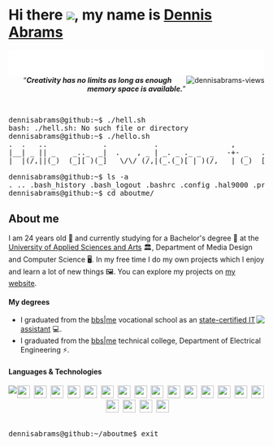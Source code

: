 # Hi there <img src="https://media.giphy.com/media/hvRJCLFzcasrR4ia7z/giphy.gif" width="28px"/>, my name is [Dennis Abrams][profile]
<img 
  align="left"
  src="https://github.com/dennisabrams/dennisabrams/blob/main/images/typing.svg"
  alt="Software Development"
/>
<img
  align="right"
  src="https://komarev.com/ghpvc/?username=dennisabrams&color=58A6FF&style=for-the-badge"
  alt="dennisabrams-views"
/>
<br/><br/>
<p align="center"><q><i><b>Creativity has no limits as long as enough memory space is available.</b></i></q></p>
<br/>
<pre>
dennisabrams@github:~$ ./hell.sh
bash: ./hell.sh: No such file or directory
dennisabrams@github:~$ ./hello.sh
.  .   ..             .           .                 ,                .__   , .  .   .             ._ .    | 
|__| _ || _    _.._  _|  .    , _ | _. _ ._ _  _   -+- _   ._ _   .  [ __*-+-|__|. .|_   ._ ._. _ |,*| _  | 
|  |(/,||(_)  (_][ )(_]   \/\/ (/,|(_.(_)[ | )(/,   | (_)  [ | )\_|  [_./| | |  |(_|[_)  [_)[  (_)| ||(/, * 
                                                                ._|                      |                 
dennisabrams@github:~$ ls -a
. .. .bash_history .bash_logout .bashrc .config .hal9000 .profile .viminfo aboutme hello.sh projects repositories
dennisabrams@github:~$ cd aboutme/
</pre>
<h2>About me</h2>
<p>
I am 24 years old 🎈 and currently studying for a Bachelor's degree 📃 at the <a href="https://www.hs-hannover.de/en/">University of Applied Sciences and Arts</a> 🏛, Department of Media Design and Computer Science 🖥️. In my free time I do my own projects which I enjoy and learn a lot of new things 🖼. You can explore my projects on <a href="https://dennis-abrams.com">my website</a>.
</p>
<h4>My degrees</h4>
<img align="right" src="https://github-readme-stats-sigma-five.vercel.app/api?username=dennisabrams&show_icons=true&bg_color=00000000&hide_border=true&count_private=true&hide=issues,contribs&hide_title=true&text_color=c9d1d9&title_color=58a6ff&icon_color=58a6ff" />
<ul>
  <li>
    I graduated from the <a href="https://bbs-me.de/index.php/berufsfachschule-informationstechn-assisitentin-bfi-2-2/">bbs|me</a> vocational school as an <a href="https://europa.eu/europass/en/courses/qualification/1fd81238-6658-49c3-80e6-40dae614ca85">state-certified IT assistant</a> 💻.
  </li>
  <li>
    I graduated from the <a href="https://bbs-me.de/index.php/startseite-dev-dropdown/fachoberschule-technik/">bbs|me</a> technical college, Department of Electrical Engineering ⚡.
  </li>
</ul>
<h4>Languages & Technologies</h4>
<img align="left" src="https://github-readme-stats-sigma-five.vercel.app/api/top-langs/?username=dennisabrams&layout=compact&langs_count=6&bg_color=00000000&hide_border=true&hide_title=true&text_color=c9d1d9" />

<div align="center">
<img src="https://cdn.jsdelivr.net/gh/devicons/devicon/icons/c/c-original.svg" width="25" height="25"/>&nbsp;
<img src="https://cdn.jsdelivr.net/gh/devicons/devicon/icons/python/python-original.svg" width="25" height="25"/>&nbsp;
<img src="https://cdn.jsdelivr.net/gh/devicons/devicon/icons/java/java-original.svg" width="25" height="25"/>&nbsp;
<img src="https://user-images.githubusercontent.com/122950707/224746123-1e2887c3-d31e-48b2-9082-ff176cad5bd0.png" width="25" height="25"/>&nbsp;
<img src="https://cdn.jsdelivr.net/gh/devicons/devicon/icons/mysql/mysql-original.svg" width="25" height="25"/>&nbsp;
<img src="https://cdn.jsdelivr.net/gh/devicons/devicon/icons/postgresql/postgresql-plain.svg" width="25" height="25"/>&nbsp;
<img src="https://cdn.jsdelivr.net/gh/devicons/devicon/icons/php/php-original.svg" width="25" height="25"/>&nbsp;
<img src="https://user-images.githubusercontent.com/122950707/224746668-4b67c94b-146e-4f41-80c1-27b5b8c39819.png" width="25" height="25"/>&nbsp;
<img src="https://user-images.githubusercontent.com/122950707/224748670-04706379-2d4c-41fd-be7c-dc0b9f3ea133.png" width="25" height="25"/>&nbsp;
<img src="https://cdn.jsdelivr.net/gh/devicons/devicon/icons/git/git-original.svg" width="25" height="25"/>&nbsp;
<img src="https://cdn.jsdelivr.net/gh/devicons/devicon/icons/html5/html5-original.svg" width="25" height="25"/>&nbsp;
<img src="https://cdn.jsdelivr.net/gh/devicons/devicon/icons/css3/css3-original.svg" width="25" height="25"/>&nbsp;
<img src="https://cdn.jsdelivr.net/gh/devicons/devicon/icons/javascript/javascript-original.svg" width="25" height="25"/>&nbsp;
<img src="https://cdn.jsdelivr.net/gh/devicons/devicon/icons/typescript/typescript-original.svg" width="25" height="25"/>&nbsp;
  <img src="https://user-images.githubusercontent.com/122950707/224750680-8facda47-719f-4eb3-bc3d-6b85d4f0e499.png" width="25" height="25"/>&nbsp;
<img src="https://cdn.jsdelivr.net/gh/devicons/devicon/icons/tailwindcss/tailwindcss-plain.svg" width="25" height="25"/>&nbsp;
<img src="https://user-images.githubusercontent.com/122950707/224752240-9c723bd1-375f-417b-9e42-a61261ec529f.png" width="25" height="25"/>&nbsp;
<img src="https://cdn.jsdelivr.net/gh/devicons/devicon/icons/react/react-original.svg" width="25" height="25"/>&nbsp;
<img src="https://user-images.githubusercontent.com/122950707/224753389-327ee6b1-56e3-442c-8265-67fbf197f93a.png" width="25" height="25"/>&nbsp;
</div>
<br>
<pre>
dennisabrams@github:~/aboutme$ exit
</pre>

[profile]: https://github.com/dennisabrams
